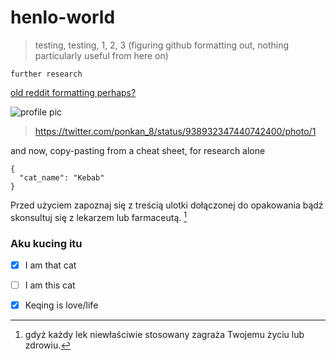 # henlo-world

>testing, testing, 1, 2, 3 (figuring github formatting out, nothing particularly useful from here on)

`further research`

[old reddit formatting perhaps?](https://github.com/buttaflite)

![profile pic](https://pbs.twimg.com/media/DQfB8qZUIAAAeeD?format=jpg&name=900x900)
>https://twitter.com/ponkan_8/status/938932347440742400/photo/1

and now, copy-pasting from a cheat sheet, for research alone

```
{
  "cat_name": "Kebab"
}
```

Przed użyciem zapoznaj się z treścią ulotki dołączonej do opakowania bądź skonsultuj się z lekarzem lub farmaceutą. [^1]

[^1]: gdyż każdy lek niewłaściwie stosowany zagraża Twojemu życiu lub zdrowiu.

### Aku kucing itu

- [x] I am that cat
- [ ] I am this cat
- [x] Keqing is love/life

